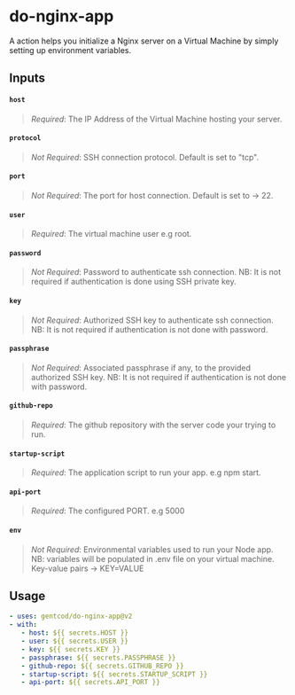 # do-nginx-app

A action helps you initialize a Nginx server on a Virtual Machine by simply setting up environment variables.

## Inputs

#### `host`
> *Required*: The IP Address of the Virtual Machine hosting your server.

#### `protocol`
> *Not Required*: SSH connection protocol. Default is set to "tcp".

#### `port`
> *Not Required*: The port for host connection. Default is set to -> 22.

#### `user`
> *Required*: The virtual machine user e.g root.

#### `password`
> *Not Required*: Password to authenticate ssh connection. NB: It is not required if authentication is done using SSH private key.

#### `key`
> *Not Required*: Authorized SSH key to authenticate ssh connection. NB: It is not required if authentication is not done with password.

#### `passphrase`
> *Not Required*: Associated passphrase if any, to the provided authorized SSH key. NB: It is not required if authentication is not done with password.

#### `github-repo`
> *Required*: The github repository with the server code your trying to run.

#### `startup-script`
> *Required*: The application script to run your app. e.g npm start.

#### `api-port`
> *Required*: The configured PORT. e.g 5000

#### `env`
> *Not Required*: Environmental variables used to run your Node app. NB: variables will be populated in .env file on your virtual machine. Key-value pairs -> KEY=VALUE


## Usage
```yaml
- uses: gentcod/do-nginx-app@v2
- with:
   - host: ${{ secrets.HOST }}
   - user: ${{ secrets.USER }}
   - key: ${{ secrets.KEY }}
   - passphrase: ${{ secrets.PASSPHRASE }}
   - github-repo: ${{ secrets.GITHUB_REPO }}
   - startup-script: ${{ secrets.STARTUP_SCRIPT }}
   - api-port: ${{ secrets.API_PORT }}
```
